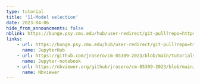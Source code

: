 ```yaml
---
type: tutorial
title: '11-Model selection'
date: 2023-04-06
hide_from_announcments: false
nblink: https://bunge.psy.cmu.edu/hub/user-redirect/git-pull?repo=https%3A%2F%2Fgithub.com%2Fjrasero%2Fcm-85309-2023&branch=main&urlpath=tree%2Fcm-85309-2023%2Ftutorials%2Fweek-11%2F11-Model_selection.ipynb
links:
    - url: https://bunge.psy.cmu.edu/hub/user-redirect/git-pull?repo=https%3A%2F%2Fgithub.com%2Fjrasero%2Fcm-85309-2023&branch=main&urlpath=tree%2Fcm-85309-2023%2Ftutorials%2Fweek-11%2F11-Model_selection.ipynb
      name: JupyterHub
    - url: https://github.com/jrasero/cm-85309-2023/blob/main/tutorials/week-11/11-Model_selection.ipynb
      name: Jupyter-notebook
    - url: https://nbviewer.org/github/jrasero/cm-85309-2023/blob/main/tutorials/week-11/11-Model_selection.ipynb
      name: Nbviewer
---
```

